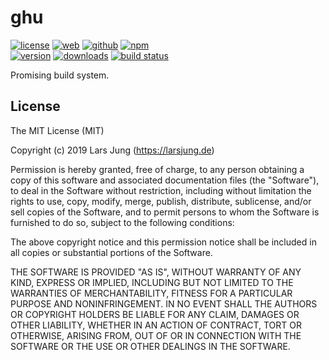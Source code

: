 # ghu

[![license][license-img]][github] [![web][web-img]][web] [![github][github-img]][github] [![npm][npm-img]][npm]  
[![version][npm-v-img]][npm] [![downloads][npm-dm-img]][npm] [![build status][travis-img]][travis]

Promising build system.


## License
The MIT License (MIT)

Copyright (c) 2019 Lars Jung (https://larsjung.de)

Permission is hereby granted, free of charge, to any person obtaining a copy
of this software and associated documentation files (the "Software"), to deal
in the Software without restriction, including without limitation the rights
to use, copy, modify, merge, publish, distribute, sublicense, and/or sell
copies of the Software, and to permit persons to whom the Software is
furnished to do so, subject to the following conditions:

The above copyright notice and this permission notice shall be included in
all copies or substantial portions of the Software.

THE SOFTWARE IS PROVIDED "AS IS", WITHOUT WARRANTY OF ANY KIND, EXPRESS OR
IMPLIED, INCLUDING BUT NOT LIMITED TO THE WARRANTIES OF MERCHANTABILITY,
FITNESS FOR A PARTICULAR PURPOSE AND NONINFRINGEMENT. IN NO EVENT SHALL THE
AUTHORS OR COPYRIGHT HOLDERS BE LIABLE FOR ANY CLAIM, DAMAGES OR OTHER
LIABILITY, WHETHER IN AN ACTION OF CONTRACT, TORT OR OTHERWISE, ARISING FROM,
OUT OF OR IN CONNECTION WITH THE SOFTWARE OR THE USE OR OTHER DEALINGS IN
THE SOFTWARE.


[web]: https://larsjung.de/ghu/
[github]: https://github.com/lrsjng/ghu
[npm]: https://www.npmjs.org/package/ghu
[travis]: https://travis-ci.org/lrsjng/ghu

[license-img]: https://img.shields.io/badge/license-MIT-a0a060.svg?style=flat-square
[web-img]: https://img.shields.io/badge/web-larsjung.de/ghu-a0a060.svg?style=flat-square
[github-img]: https://img.shields.io/badge/github-lrsjng/ghu-a0a060.svg?style=flat-square
[npm-img]: https://img.shields.io/badge/npm-ghu-a0a060.svg?style=flat-square

[npm-v-img]: https://img.shields.io/npm/v/ghu.svg?style=flat-square
[npm-dm-img]: https://img.shields.io/npm/dm/ghu.svg?style=flat-square
[travis-img]: https://img.shields.io/travis/lrsjng/ghu.svg?style=flat-square
